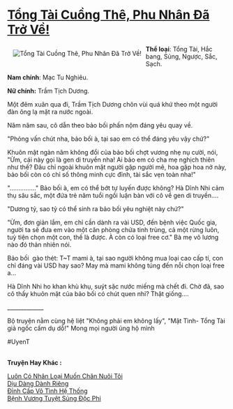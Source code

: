 <a href="https://utruyen.com/tong-tai-cuong-the-phu-nhan-da-tro-ve/19073/" title="Tổng Tài Cuồng Thê, Phu Nhân Đã Trở Về!"><h1>Tổng Tài Cuồng Thê, Phu Nhân Đã Trở Về!</h1></a><div style="display:table"><img align="right" style="float: left; padding: 10px;" src="https://utruyen.com/images/story/200x260/tong-tai-cuong-the-phu-nhan-da-tro-ve.jpg" alt="Tổng Tài Cuồng Thê, Phu Nhân Đã Trở Về!"><b>Thể loại</b>: Tổng Tài, Hắc bang, Sủng, Ngược, Sắc, Sạch.<p></p><b>Nam chính</b>: Mạc Tu Nghiêu.<p></p><b>Nữ chính:</b> Trầm Tịch Dương.<p></p>Một đêm xuân qua đi, Trầm Tịch Dương chôn vùi quá khứ theo một người đàn ông lạ mặt ra nước ngoài. <p></p>Năm năm sau, cô dẫn theo bảo bối phấn nộm đáng yêu quay về.<p></p>"Phỏng vấn chút nha, bảo bối à, tại sao em có thể đáng yêu vậy chứ?"<p></p>Khuôn mặt ngàn năm không đổi của bảo bối chợt vương nhẹ nụ cười, nói, "Ừm, cái này gọi là gen di truyền nha! Ai bảo em có cha mẹ nghịch thiên như thế? Đâu chỉ ngoài khuôn mặt người gặp người mê, hoa gặp hoa nở này, bảo bối còn có chỉ số thông minh cực đỉnh, tài sắc vẹn toàn nha!" <p></p>"..............." Bảo bối à, em có thể bớt tự luyến được không? Hà Dĩnh Nhi cảm thụ sâu sắc, một đứa trẻ năm tuổi ngồi luận bàn với cô về gen di truyền....<p></p>"Dương tỷ, sao tỷ có thể sinh ra bảo bối yêu nghiệt này chứ?"<p></p>"Ừm, đơn giản lắm, em chỉ cần dành ra vài USD, đến bệnh việc Quốc gia, người ta sẽ đưa em vào một căn phòng chứa tinh trùng, cả một rừng luôn, tuỳ tiện chọn một con, thế là được. À còn có loại free cơ." Bà mẹ vô lương nào đó thản nhiên nói.<p></p>Bảo bối  gào thét: T~T mami à, tại sao người không mua loại cao cấp tí, con chỉ đáng vài USD hay sao? May mà mami không túng đến nỗi chọn loại free a...<p></p>Hà Dĩnh Nhi ho khan khù khụ, suýt sặc nước miếng mà chết đi. Chờ đã, sao cô thấy khuôn mặt của bảo bối có chút quen nhỉ? Thật giống....<p></p>_____________<p></p>Bộ truyện nằm cùng hệ liệt "Không phải em không lấy", "Mật Tình- Tổng Tài giả ngốc cấm dụ dỗ!" Mong mọi người ủng hộ mình <p></p>#UyenT</div><p><br><b>Truyện Hay Khác :</b></p><a href="https://utruyen.com/luon-co-nhan-loai-muon-chan-nuoi-toi/13220/" alt="Luôn Có Nhân Loại Muốn Chăn Nuôi Tôi">Luôn Có Nhân Loại Muốn Chăn Nuôi Tôi</a><br/><a href="https://www.wattpad.com/story/207588255-d%E1%BB%8Bu-d%C3%A0ng-d%C3%A0nh-ri%C3%AAng" alt="Dịu Dàng Dành Riêng">Dịu Dàng Dành Riêng</a><br/><a href="https://github.com/quanluxury/ngontinhhot/tree/master/truyenhay/19234/" alt="Đỉnh Cấp Vô Tình Hệ Thống">Đỉnh Cấp Vô Tình Hệ Thống</a><br/><a href="https://github.com/quanluxury/ngontinhhot/tree/master/truyenhay/17384/" alt="Bệnh Vương Tuyệt Sủng Độc Phi">Bệnh Vương Tuyệt Sủng Độc Phi</a><br/>